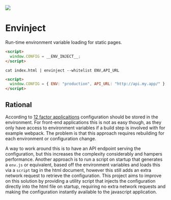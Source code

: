![](https://github.com/gerbyzation/envinject/workflows/Tests/badge.svg)

# Envinject

Run-time environment variable loading for static pages.

```html
<script>
  window.CONFIG = __ENV_INJECT__;
</script>
```

```
cat index.html | envinject --whitelist ENV,API_URL
```

```html
<script>
  window.CONFIG = { ENV: "production", API_URL: "http://api.my.app/" };
</script>
```

## Rational

According to [12 factor applicaitions](https://12factor.net/config) configuration should be stored in the environment.
For front-end applications this is not as easy though, as they only have access to environment variables if a build step is involved with for example webpack. The problem is that this approach requires rebuilding for each environment or configuration change.

A way to work around this is to have an API endpoint serving the configuration, but this increases the complexity considerably and hampers performance.
Another approach is to run a script on startup that generates a `env.js` or equivalent, based off the environment variables and loads this via a `script` tag in the html document, however this still adds an extra network request to retrieve the configuration. This project aims to improve on this solution by providing a utility script that injects the configuration directly into the html file on startup, requiring no extra network requests and making the configuration instantly available to the javascript application.
